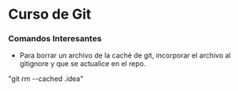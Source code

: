 # Curso de Git

### Comandos Interesantes

  - Para borrar un archivo de la caché de git, incorporar el archivo al gitignore y que se actualice en el repo.
  
  "git rm --cached .idea"
